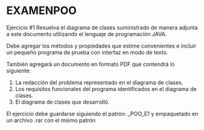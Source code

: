 # EXAMENPOO
Ejercicio #1
Resuelva el diagrama de clases suministrado de manera adjunta a este documento utilizando el lenguaje de programación JAVA.

Debe agregar los métodos y propiedades que estime convenientes e incluir un pequeño programa de prueba con interfaz en modo de texto.

También agregará un documento en formato PDF que contendrá lo siguiente:
1.	La redacción del problema  representado en el diagrama de clases.
2.	Los requisitos funcionales del programa identificados en el diagrama de clases.
3.	El diagrama de clases que desarrolló.

El ejercicio debe guardarse siguiendo el patrón: <NombreApellido>_POO_E1 y empaquetado en un archivo .rar con el mismo patrón

